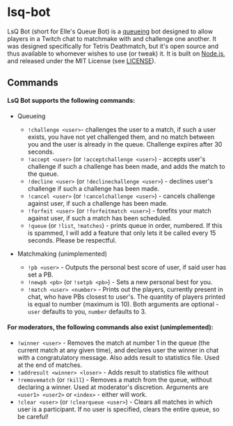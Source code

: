 lsq-bot
======

LsQ Bot (short for Elle's Queue Bot) is a [queueing](https://xkcd.com/853/) bot designed to allow players in a Twitch chat to matchmake with and challenge one another. It was designed specifically for Tetris Deathmatch, but it's open source and thus available to whomever wishes to use (or tweak) it. It is built on [Node.js](https://nodejs.org), and released under the MIT License (see [LICENSE](https://github.com/professor-l/lsq-bot/blob/master/LICENSE.md)).

## Commands

#### LsQ Bot supports the following commands:

  * Queueing
    * `!challenge <user>`- challenges the user to a match, if such a user exists, you have not yet challenged them, and no match between you and the user is already in the queue. Challenge expires after 30 seconds.
    * `!accept <user>` (or `!acceptchallenge <user>`) - accepts user's challenge if such a challenge has been made, and adds the match to the queue.
    * `!decline <user>` (or `!declinechallenge <user>`) - declines user's challenge if such a challenge has been made.
    * `!cancel <user>` (or `!cancelchallenge <user>`) - cancels challenge against user, if such a challenge has been made.
    * `!forfeit <user>` (or `!forfeitmatch <user>`) - forefits your match against user, if such a match has been scheduled. 
    * `!queue` (or `!list`, `!matches`) - prints queue in order, numbered. If this is spammed, I will add a feature that only lets it be called every 15 seconds. Please be respectful.

  * Matchmaking (unimplemented)
    * `!pb <user>` - Outputs the personal best score of user, if said user has set a PB.
    * `!newpb <pb>` (or `!setpb <pb>`) - Sets a new personal best for you.
    * `!match <user> <number>` - Prints out the players, currently present in chat, who have PBs closest to user's. The quantity of players printed is equal to number (maximum is 10).  Both arguments are optional - `user` defaults to you, `number` defaults to 3.

#### For moderators, the following commands also exist (unimplemented):
  * `!winner <user>` - Removes the match at number 1 in the queue (the current match at any given time), and declares user the winner in chat with a congratulatory message. Also adds result to statistics file. Used at the end of matches.
  * `!addresult <winner> <loser>` - Adds result to statistics file without 
  * `!removematch` (or `!kill`) - Removes a match from the queue, without declaring a winner. Used at moderator's discretion. Arguments are `<user1> <user2>` or `<index>` - either will work.
  * `!clear <user>` (or `!clearqueue <user>`) - Clears all matches in which user is a participant. If no user is specified, clears the entire queue, so be careful!
  
